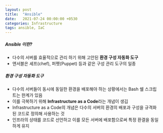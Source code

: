 ```yaml
---
layout: post
title:  "Ansible"
date:   2021-07-24 00:00:00 +0530
categories: Infrastructure
tags: ansible, IaC
---
```

##### Ansible 이란?
- 다수의 서버를 효율적으로 관리 하기 위해 고안된 **환경 구성 자동화 도구**
- 앤서블은 셰프(chef), 퍼펫(Puppet) 등과 같은 구성 관리 도구의 일종

##### 환경 구성 자동화 도구
- 다수의 서버들이 동시에 동일한 환경을 배포해야 하는 상황에서는 Bash 쉘 스크립트는 한계가 있음
- 이를 극복하기 위해 **Infrastructure as a Code**라는 개념이 생김
- Infrastructure as a Code의 개념은 다수의 서버의 환경의 배포과 구성을 규격화된 코드로 정의해 사용하는 것
- 인프라의 상태를 코드로 선언하고 이를 모든 서버에 배포함으로써 특정 환결을 동일하게 유지




